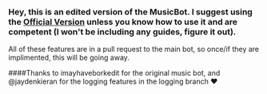 ### Hey, this is an edited version of the MusicBot. I suggest using the [Official Version](https://github.com/SexualRhinoceros/MusicBot) unless you know how to use it and are competent (I won't be including any guides, figure it out).

All of these features are in a pull request to the main bot, so once/if they are implimented, this will be going away.

####Thanks to imayhaveborkedit for the original music bot, and @jaydenkieran for the logging features in the logging branch ♥
